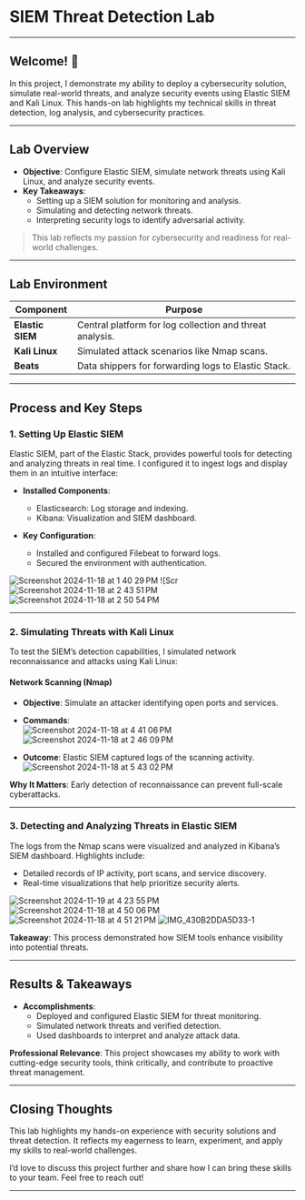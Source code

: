 # **SIEM Threat Detection Lab**

---

## **Welcome! 🚀**  

In this project, I demonstrate my ability to deploy a cybersecurity solution, simulate real-world threats, and analyze security events using Elastic SIEM and Kali Linux. This hands-on lab highlights my technical skills in threat detection, log analysis, and cybersecurity practices.  

---

## **Lab Overview**  

- **Objective**: Configure Elastic SIEM, simulate network threats using Kali Linux, and analyze security events.  
- **Key Takeaways**:  
  - Setting up a SIEM solution for monitoring and analysis.  
  - Simulating and detecting network threats.  
  - Interpreting security logs to identify adversarial activity.  

> This lab reflects my passion for cybersecurity and readiness for real-world challenges.  

---

## **Lab Environment**  

| **Component**       | **Purpose**                                |  
|----------------------|--------------------------------------------|  
| **Elastic SIEM**     | Central platform for log collection and threat analysis. |  
| **Kali Linux**       | Simulated attack scenarios like Nmap scans. |  
| **Beats**            | Data shippers for forwarding logs to Elastic Stack. |  

---

## **Process and Key Steps**  

### **1. Setting Up Elastic SIEM**  

Elastic SIEM, part of the Elastic Stack, provides powerful tools for detecting and analyzing threats in real time. I configured it to ingest logs and display them in an intuitive interface:  

- **Installed Components**:  
  - Elasticsearch: Log storage and indexing.  
  - Kibana: Visualization and SIEM dashboard.  

- **Key Configuration**:  
  - Installed and configured Filebeat to forward logs.  
  - Secured the environment with authentication.  

![Screenshot 2024-11-18 at 1 40 29 PM](https://github.com/user-attachments/assets/e9e8bf96-c636-4c8c-bab8-bab98ff3823b)
![Scr![Screenshot 2024-11-18 at 2 43 51 PM](https://github.com/user-attachments/assets/fc450157-8927-435e-acd0-63a7fe4702b8)
![Screenshot 2024-11-18 at 2 50 54 PM](https://github.com/user-attachments/assets/ea043230-6b87-49d5-9b16-8924ea3f4946) 

---

### **2. Simulating Threats with Kali Linux**  

To test the SIEM’s detection capabilities, I simulated network reconnaissance and attacks using Kali Linux:  

#### **Network Scanning (Nmap)**  
- **Objective**: Simulate an attacker identifying open ports and services.  
- **Commands**:  
  ![Screenshot 2024-11-18 at 4 41 06 PM](https://github.com/user-attachments/assets/8ce5d654-daef-4cdc-947f-f530aefde36f)
![Screenshot 2024-11-18 at 2 46 09 PM](https://github.com/user-attachments/assets/cb6f75bc-0532-4738-a9c6-035b0b99832c)

- **Outcome**: Elastic SIEM captured logs of the scanning activity.  
![Screenshot 2024-11-18 at 5 43 02 PM](https://github.com/user-attachments/assets/6d268c66-aac3-4c35-9b85-decb2de32547)
  

**Why It Matters**: Early detection of reconnaissance can prevent full-scale cyberattacks.  

---

### **3. Detecting and Analyzing Threats in Elastic SIEM**  

The logs from the Nmap scans were visualized and analyzed in Kibana’s SIEM dashboard. Highlights include:  

- Detailed records of IP activity, port scans, and service discovery.  
- Real-time visualizations that help prioritize security alerts.  

![Screenshot 2024-11-19 at 4 23 55 PM](https://github.com/user-attachments/assets/fc185432-054b-4e68-85f0-7c68fdc365a3)
  ![Screenshot 2024-11-18 at 4 50 06 PM](https://github.com/user-attachments/assets/25f9abc9-a5e4-4026-8e71-e85c732b0004)
![Screenshot 2024-11-18 at 4 51 21 PM](https://github.com/user-attachments/assets/22335594-52ca-4c7a-942b-1fe09cd87368)
![IMG_430B2DDA5D33-1](https://github.com/user-attachments/assets/70e974b5-6e7a-401e-ab2d-3392f50b145a)

**Takeaway**: This process demonstrated how SIEM tools enhance visibility into potential threats.  

---

## **Results & Takeaways**  

- **Accomplishments**:  
  - Deployed and configured Elastic SIEM for threat monitoring.  
  - Simulated network threats and verified detection.  
  - Used dashboards to interpret and analyze attack data.  

**Professional Relevance**: This project showcases my ability to work with cutting-edge security tools, think critically, and contribute to proactive threat management.  

---

## **Closing Thoughts**  

This lab highlights my hands-on experience with security solutions and threat detection. It reflects my eagerness to learn, experiment, and apply my skills to real-world challenges.  

I’d love to discuss this project further and share how I can bring these skills to your team. Feel free to reach out!  

---
